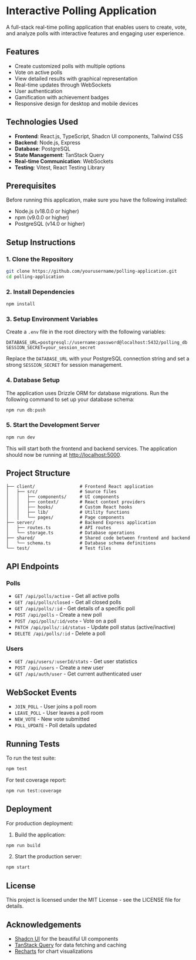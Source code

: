 # Interactive Polling Application

A full-stack real-time polling application that enables users to create, vote, and analyze polls with interactive features and engaging user experience.

## Features

- Create customized polls with multiple options
- Vote on active polls
- View detailed results with graphical representation
- Real-time updates through WebSockets
- User authentication
- Gamification with achievement badges
- Responsive design for desktop and mobile devices

## Technologies Used

- **Frontend**: React.js, TypeScript, Shadcn UI components, Tailwind CSS
- **Backend**: Node.js, Express
- **Database**: PostgreSQL
- **State Management**: TanStack Query
- **Real-time Communication**: WebSockets
- **Testing**: Vitest, React Testing Library

## Prerequisites

Before running this application, make sure you have the following installed:

- Node.js (v18.0.0 or higher)
- npm (v9.0.0 or higher)
- PostgreSQL (v14.0 or higher)

## Setup Instructions

### 1. Clone the Repository

```bash
git clone https://github.com/yourusername/polling-application.git
cd polling-application
```

### 2. Install Dependencies

```bash
npm install
```

### 3. Setup Environment Variables

Create a `.env` file in the root directory with the following variables:

```
DATABASE_URL=postgresql://username:password@localhost:5432/polling_db
SESSION_SECRET=your_session_secret
```

Replace the `DATABASE_URL` with your PostgreSQL connection string and set a strong `SESSION_SECRET` for session management.

### 4. Database Setup

The application uses Drizzle ORM for database migrations. Run the following command to set up your database schema:

```bash
npm run db:push
```

### 5. Start the Development Server

```bash
npm run dev
```

This will start both the frontend and backend services. The application should now be running at [http://localhost:5000](http://localhost:5000).

## Project Structure

```
├── client/                 # Frontend React application
│   ├── src/                # Source files
│   │   ├── components/     # UI components
│   │   ├── context/        # React context providers
│   │   ├── hooks/          # Custom React hooks
│   │   ├── lib/            # Utility functions
│   │   └── pages/          # Page components
├── server/                 # Backend Express application
│   ├── routes.ts           # API routes
│   └── storage.ts          # Database operations
├── shared/                 # Shared code between frontend and backend
│   └── schema.ts           # Database schema definitions
└── test/                   # Test files
```

## API Endpoints

### Polls

- `GET /api/polls/active` - Get all active polls
- `GET /api/polls/closed` - Get all closed polls
- `GET /api/polls/:id` - Get details of a specific poll
- `POST /api/polls` - Create a new poll
- `POST /api/polls/:id/vote` - Vote on a poll
- `PATCH /api/polls/:id/status` - Update poll status (active/inactive)
- `DELETE /api/polls/:id` - Delete a poll

### Users

- `GET /api/users/:userId/stats` - Get user statistics
- `POST /api/users` - Create a new user
- `GET /api/auth/user` - Get current authenticated user

## WebSocket Events

- `JOIN_POLL` - User joins a poll room
- `LEAVE_POLL` - User leaves a poll room
- `NEW_VOTE` - New vote submitted
- `POLL_UPDATE` - Poll details updated

## Running Tests

To run the test suite:

```bash
npm test
```

For test coverage report:

```bash
npm run test:coverage
```

## Deployment

For production deployment:

1. Build the application:

```bash
npm run build
```

2. Start the production server:

```bash
npm start
```

## License

This project is licensed under the MIT License - see the LICENSE file for details.

## Acknowledgements

- [Shadcn UI](https://ui.shadcn.com/) for the beautiful UI components
- [TanStack Query](https://tanstack.com/query/latest) for data fetching and caching
- [Recharts](https://recharts.org/) for chart visualizations